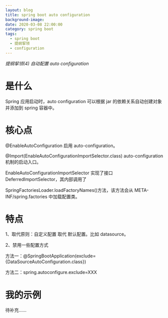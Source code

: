 ```yaml
---
layout: blog
title: spring boot auto configuration
background-image:
date: 2020-03-08 22:00:00
category: spring boot
tags:
  - spring boot
  - 提纲挈领
  - configuration
---
```


_提纲挈领(4) 自动配置 auto configuration_

# 是什么

Spring 应用启动时，auto configuration 可以根据 jar 的依赖关系自动创建对象并添加到 spring 容器中。

# 核心点

@EnableAutoConfiguration 启用 auto-configuration。

@Import(EnableAutoConfigurationImportSelector.class) auto-configuration 机制的启动入口。

EnableAutoConfigurationImportSelector 实现了接口 DeferredImportSelector，其内部调用了

SpringFactoriesLoader.loadFactoryNames()方法，该方法会从 META-INF/spring.factories 中加载配置类。

# 特点

1、取代原则：自定义配置 取代 默认配置。比如 datasource。

2、禁用一些配置方式

方法一：@SpringBootApplication(exclude={DataSourceAutoConfiguration.class})

方法二：spring.autoconfigure.exclude=XXX

# 我的示例

待补充……
